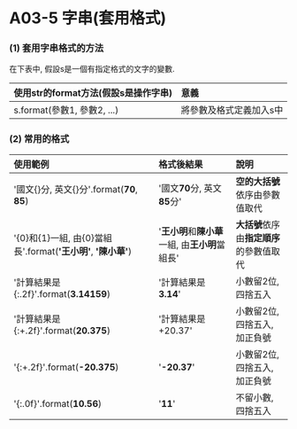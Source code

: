 # A03-5 字串(套用格式)


### (1) 套用字串格式的方法

在下表中, 假設s是一個有指定格式的文字的變數.

| 使用str的format方法(假設s是操作字串) | 意義 |
|:---------|:------|
| s.format(參數1, 參數2, ...) | 將參數及格式定義加入s中 |


### (2) 常用的格式

| 使用範例 | 格式後結果 |  說明  |
|:---------|:------|:--------|
| '國文{}分, 英文{}分'.format(**70**, **85**) | '國文**70**分, 英文**85**分' | **空的大括號**依序由參數值取代|
| '{0}和{1}一組, 由{0}當組長'.format(**'王小明'**, **'陳小華'**) | '**王小明**和**陳小華**一組, 由**王小明**當組長' | **大括號**依序由**指定順序**的參數值取代|
| '計算結果是{:.2f}'.format(**3.14159**) | '計算結果是**3.14**' | 小數留2位, 四捨五入 |
| '計算結果是{:+.2f}'.format(**20.375**) | '計算結果是+20.37' | 小數留2位, 四捨五入, 加正負號 |
| '{:+.2f}'.format(**-20.375**) | '**-20.37**' | 小數留2位, 四捨五入, 加正負號 |
| '{:.0f}'.format(**10.56**) | '**11**' |不留小數, 四捨五入 |
